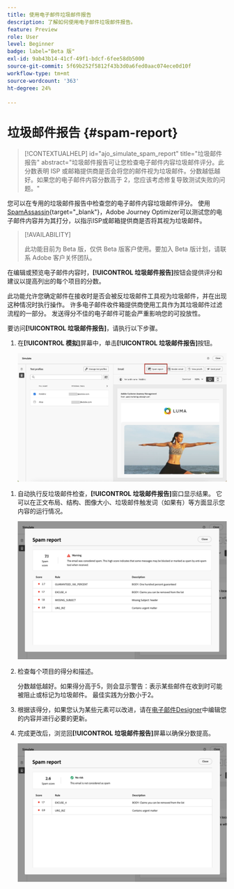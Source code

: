 ```yaml
---
title: 使用电子邮件垃圾邮件报告
description: 了解如何使用电子邮件垃圾邮件报告。
feature: Preview
role: User
level: Beginner
badge: label="Beta 版"
exl-id: 9ab43b14-41cf-49f1-bdcf-6fee58db5000
source-git-commit: 5f69b252f5812f43b3d0a6fed0aac074ece0d10f
workflow-type: tm+mt
source-wordcount: '363'
ht-degree: 24%

---
```


# 垃圾邮件报告 {#spam-report}

>[!CONTEXTUALHELP]
>id="ajo_simulate_spam_report"
>title="垃圾邮件报告"
>abstract="垃圾邮件报告可让您检查电子邮件内容垃圾邮件评分。此分数表明 ISP 或邮箱提供商是否会将您的邮件视为垃圾邮件。分数越低越好。如果您的电子邮件内容分数高于 2，您应该考虑修复导致测试失败的问题。"

您可以在专用的垃圾邮件报告中检查您的电子邮件内容垃圾邮件评分。 使用[SpamAssassin](https://spamassassin.apache.org/){target="_blank"}，Adobe Journey Optimizer可以测试您的电子邮件内容并为其打分，以指示ISP或邮箱提供商是否将其视为垃圾邮件。

>[!AVAILABILITY]
>
>此功能目前为 Beta 版，仅供 Beta 版客户使用。要加入 Beta 版计划，请联系 Adobe 客户关怀团队。

在编辑或预览电子邮件内容时，**[!UICONTROL 垃圾邮件报告]**&#x200B;按钮会提供评分和建议以提高列出的每个项目的分数。

此功能允许您确定邮件在接收时是否会被反垃圾邮件工具视为垃圾邮件，并在出现这种情况时执行操作。 许多电子邮件收件箱提供商使用工具作为其垃圾邮件过滤流程的一部分。 发送得分不佳的电子邮件可能会严重影响您的可投放性。

要访问&#x200B;**[!UICONTROL 垃圾邮件报告]**，请执行以下步骤。

1. 在&#x200B;**[!UICONTROL 模拟]**&#x200B;屏幕中，单击&#x200B;**[!UICONTROL 垃圾邮件报告]**&#x200B;按钮。

   ![](assets/spam-report-button.png)

<!--
    You can also open the [Email Designer](../email/content-from-scratch.md), click the **[!UICONTROL More]** button and select **[!UICONTROL Check spam score]** from the menu.

    ![](assets/spam-report-check-score.png)
-->

1. 自动执行反垃圾邮件检查，**[!UICONTROL 垃圾邮件报告]**&#x200B;窗口显示结果。 它可以在正文布局、结构、图像大小、垃圾邮件触发词（如果有）等方面显示您内容的运行情况。

   ![](assets/spam-report-high-score.png)

1. 检查每个项目的得分和描述。

   分数越低越好。如果得分高于5，则会显示警告：表示某些邮件在收到时可能被阻止或标记为垃圾邮件。 最佳实践为分数小于2。

1. 根据该得分，如果您认为某些元素可以改进，请在[电子邮件Designer](../email/content-from-scratch.md)中编辑您的内容并进行必要的更新。

1. 完成更改后，浏览回&#x200B;**[!UICONTROL 垃圾邮件报告]**&#x200B;屏幕以确保分数提高。

   ![](assets/spam-report-low-score.png)

<!--You can also check the message's alerts for warnings on potential risk of spam detection. Follow the steps below.

1. Click the **[!UICONTROL Alerts]** button on top right of the screen. [Learn more on email alerts](../email/create-email.md#check-email-alerts)

1. If **[!UICONTROL Spam checker alert]** is displayed, you should check your content for a potential risk of spam using the **[!UICONTROL Spam report]** feature as detailed above.

    ![](assets/spam-report-alert.png)
-->
